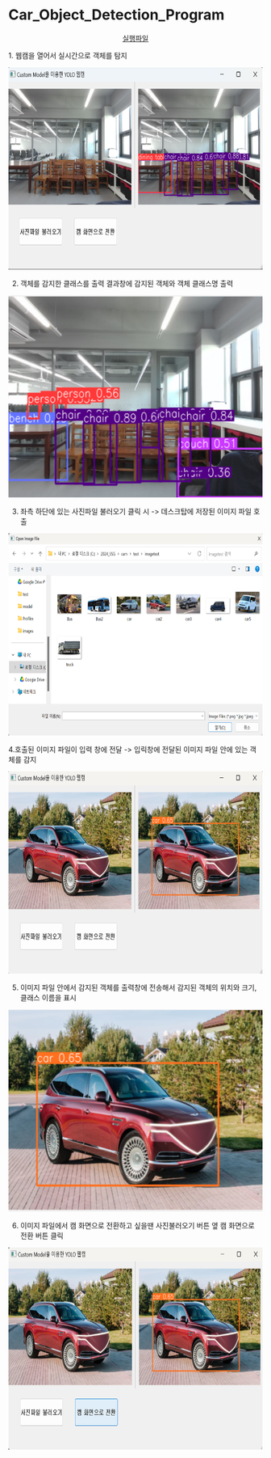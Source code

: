 # Car_Object_Detection_Program

<p align="center">  <a href="https://github.com/SongSeungGun/Car_Object_Detection_Program/blob/main/cam.py"> 실행파일 </a>  </p>
1. 웹캠을 열어서 실시간으로 객체를 탐지
<p align="center">
<img src="./myModels/cam_img_1.png" alt="Image 1" width="700" height="400">
<br>
</p>

2. 객체를 감지한 클래스를 출력 결과창에 감지된 객체와 객체 클래스명 출력
<p align="center">
<img src="./myModels/cam_img_2.png" alt="Image 1" width="700" height="400">
<br>
</p>

3. 좌측 하단에 있는 사진파일 불러오기 클릭 시 -> 데스크탑에 저장된 이미지 파일 호출
<p align="center">
<img src="./myModels/cam_img_3.png" alt="Image 1" width="700" height="400">
<br>
</p>

4.호출된 이미지 파일이 입력 창에 전달 -> 입릭창에 전달된 이미지 파일 안에 있는 객체를 감지
<p align="center">
<img src="./myModels/cam_img_4.png" alt="Image 1" width="700" height="400">
<br>
</p>

5. 이미지 파일 안에서 감지된 객체를 출력창에 전송해서 감지된 객체의 위치와 크기, 클래스 이름을 표시
<p align="center">
<img src="./myModels/cam_img_5.png" alt="Image 1" width="700" height="400">
<br>
</p>

6. 이미지 파일에서 캠 화면으로 전환하고 싶을땐 사진불러오기 버튼 옆 캠 화면으로 전환 버튼 클릭
<p align="center">
<img src="./myModels/cam_img_6.png" alt="Image 1" width="700" height="400">
<br>
</p>

